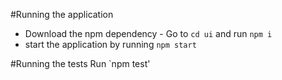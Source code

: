 #Running the application
- Download the npm dependency - Go to `cd ui` and run `npm i`
- start the application by running `npm start`

#Running the tests
Run `npm test'
